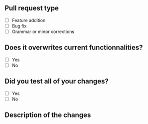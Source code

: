 <!--
Hello and thanks for contributing to Laggron's Dumb Cogs
Before submitting your PR, please fill out the following questions
To tick a case, place an x between the brackets.
-->

## Pull request type

- [ ] Feature addition
- [ ] Bug fix
- [ ] Grammar or minor corrections

## Does it overwrites current functionnalities?

<!--
If what you changed is just an addition, tick No
If you're modifying things inside the current functions (excluding minor corrections), tick Yes
-->

- [ ] Yes
- [ ] No

## Did you test all of your changes?

- [ ] Yes
- [ ] No

## Description of the changes

